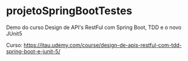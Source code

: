 # projetoSpringBootTestes
Demo do curso Design de API's RestFul com Spring Boot, TDD e o novo JUnit5

Curso: https://itau.udemy.com/course/design-de-apis-restful-com-tdd-spring-boot-e-junit-5/
